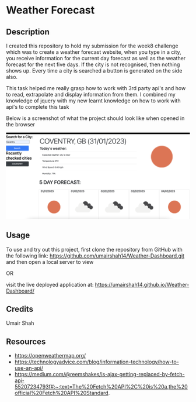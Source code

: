 # Weather Forecast

## Description
I created this repository to hold my submission for the week8 challenge which was to create a weather forecast website, when you type in a city, you receive information for the current day forecast as well as the weather forecast for the next five days. If the city is not recognised, then nothing shows up. Every time a city is searched a button is generated on the side also.

This task helped me really grasp how to work with 3rd party api's and how to read, extrapolate and display information from them. I combined my knowledge of jquery with my new learnt knowledge on how to work with api's to complete this task

Below is a screenshot of what the project should look like when opened in the browser 

![screenshot of the project](./Screenshot%202023-01-31%20at%2022.40.35.png)

## Usage

To use and try out this project, first clone the repository from GitHub with the following link: https://github.com/umairshah14/Weather-Dashboard.git and then open a local server to view

OR

visit the live deployed application at: https://umairshah14.github.io/Weather-Dashboard/

## Credits

Umair Shah

## Resources

- https://openweathermap.org/
- https://technologyadvice.com/blog/information-technology/how-to-use-an-api/
- https://medium.com/@reemshakes/is-ajax-getting-replaced-by-fetch-api-55207234793f#:~:text=The%20Fetch%20API%2C%20is%20a,the%20official%20Fetch%20API%20Standard.
